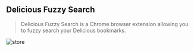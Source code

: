 ## Delicious Fuzzy Search

> Delicious Fuzzy Search is a Chrome browser extension allowing you to fuzzy search your Delicious bookmarks.

![store](https://developer.chrome.com/webstore/images/ChromeWebStore_Badge_v2_496x150.png)
